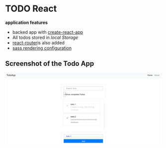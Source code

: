 # TODO React
**application features**
- backed app with [ create-react-app ](github.com/facebook/create-react-app)
- All todos stored in _local Storage_
- [react-router](https://reacttraining.com/react-router/)is also added
- [sass rendering configuration](github.com/facebook/create-react-app/blob/master/packages/react-scripts/template/README.md#post-processing-css)

## Screenshot of the Todo App
![alt text](https://github.com/zainali95/todoapp-react/blob/master/ss.png)